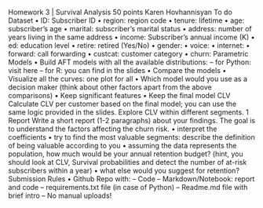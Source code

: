 Homework 3 | Survival Analysis
50 points
Karen Hovhannisyan
To do
Dataset
• ID: Subscriber ID
• region: region code
• tenure: lifetime
• age: subscriber’s age
• marital: subscriber’s marital status
• address: number of years living in the same address
• income: Subscriber’s annual income (K)
• ed: education level
• retire: retired (Yes/No)
• gender:
• voice:
• internet:
• forward: call forwarding
• custcat: customer category
• churn:
Parametric Models
• Build AFT models with all the available distributions:
– for Python: visit here
– for R: you can find in the slides
• Compare the models
• Visualize all the curves: one plot for all
• Which model would you use as a decision maker (think about other factors apart from the above
comparisons)
• Keep significant features
• Keep the final model
CLV
Calculate CLV per customer based on the final model; you can use the same logic provided in the slides.
Explore CLV within different segments.
1
Report
Write a short report (1-2 paragraphs) about your findings. The goal is to understand the factors affecting
the churn risk.
• interpret the coefficients
• try to find the most valuable segments: describe the definition of being valuable according to you
• assuming the data represents the population, how much would be your annual retention budget? (hint,
you should look at CLV, Survival probabilities and detect the number of at-risk subscribers within a
year)
• what else would you suggest for retention?
Submission Rules
• Github Repo with:
– Code
– Markdown/Notebook: report and code
– requirements.txt file (in case of Python)
– Readme.md file with brief intro
– No manual uploads!
